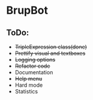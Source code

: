 # BrupBot

## ToDo:
- ~~TripleExpression class(done)~~
- ~~Prettify visual and textboxes~~
- ~~Logging options~~
- ~~Refactor code~~
- Documentation
- ~~Help menu~~
- Hard mode
- Statistics